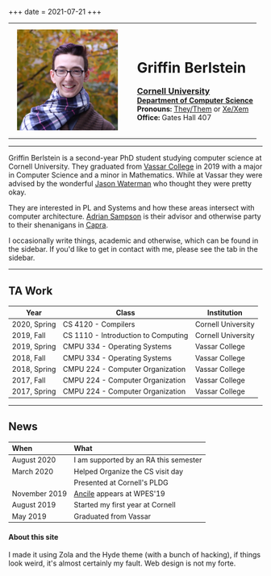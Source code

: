 +++
date = 2021-07-21
+++
<div class="profile">
<table class="table-profile">
    <tr>
        <td>
            <figure class="headshot-img" style="margin:10px; width:200px">
                <img src="/images/headshot.JPG" width=200 height=200>
            </figure>
        </td>
        <td>
        </td>
        <td>
            <div class="info" style="">
                <h1>Griffin Berlstein</h1>
                <h3 style="margin:auto"><a href="https://www.cornell.edu/">Cornell University</a></h3>
                <h4 style="margin:auto"><a href="https://www.cs.cornell.edu/">Department of Computer Science</a></h4>
                <p style="margin:auto"> <strong>Pronouns:</strong> <a href="https://pronoun.is/they/.../themself">They/Them</a> or <a href="https://pronoun.is/xe">Xe/Xem</a></p>
                <p style="margin:auto"> <strong>Office:</strong> Gates Hall 407</p>
            </div>
        </td>
    </tr>

</table>

<hr>



</div>

Griffin Berlstein is a second-year PhD student studying computer science at
Cornell University. They graduated from [Vassar College](https://www.vassar.edu/)
in 2019 with a major in Computer Science and a minor in Mathematics. While at
Vassar they were advised by the wonderful
[Jason Waterman](https://www.vassar.edu/faculty/jawaterman/)
who thought they were pretty okay.

They are interested in PL and Systems and how these areas intersect with computer architecture.
[Adrian Sampson](https://www.cs.cornell.edu/~asampson/) is their advisor and otherwise party to their shenanigans in [Capra](https://capra.cs.cornell.edu/).

I occasionally write things, academic and otherwise, which can be found in the
sidebar. If you'd like to get in contact with me, please see the tab in the
sidebar.

---

## TA Work

| Year         | Class                               | Institution        |
| ------------ | ----------------------------------- | ------------------ |
| 2020, Spring | CS 4120 - Compilers                 | Cornell University |
| 2019, Fall   | CS 1110 - Introduction to Computing | Cornell University |
| 2019, Spring | CMPU 334 - Operating Systems        | Vassar College     |
| 2018, Fall   | CMPU 334 - Operating Systems        | Vassar College     |
| 2018, Spring | CMPU 224 - Computer Organization    | Vassar College     |
| 2017, Fall   | CMPU 224 - Computer Organization    | Vassar College     |
| 2017, Spring | CMPU 224 - Computer Organization    | Vassar College     |

---

## News
| When          | What                                        |
| :------------ | :------------------------------------------ |
| August 2020   | I am supported by an RA this semester       |
| March 2020    | Helped Organize the CS visit day            |
|               | Presented at Cornell's PLDG                 |
| November 2019 | [Ancile](pdf/ancile.pdf) appears at WPES'19 |
| August 2019   | Started my first year at Cornell            |
| May 2019      | Graduated from Vassar                       |


#### About this site

I made it using Zola and the Hyde theme (with a bunch of hacking), if things
look weird, it's almost certainly my fault. Web design is not my forte.

